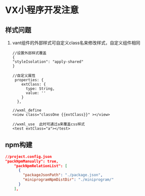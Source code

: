 # VX小程序开发注意

## 样式问题

1. vant组件的外部样式可自定义class名来修改样式，自定义组件相同

   ```tsx
   //设置外部样式覆盖
   {
   "styleIsolation": "apply-shared"
   }
   
   //自定义属性
    properties: {
       extClass: {
         type: String,
         value: ''
       }
     },
   
   //wxml_define
   <view class="classOne {{extClass}}" ></view>
       
   //wxml_use  此时可通过a来覆盖css样式
   <test extClass="a"></test>
   ```

   

## npm构建

```json
//project.config.json
"packNpmManually": true,
    "packNpmRelationList": [
      {
        "packageJsonPath": "./package.json",
        "miniprogramNpmDistDir": "./miniprogram/"
      }
    ],
```

